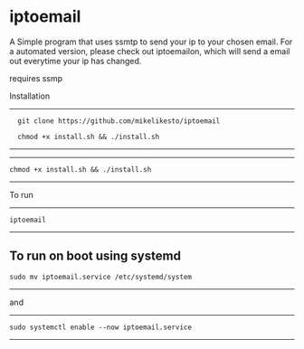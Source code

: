 # iptoemail
A Simple program that uses ssmtp to send your ip to your chosen email. For a automated version, please check out iptoemailon, which will send a email out everytime your ip has changed.

requires ssmp

Installation


------------------
      git clone https://github.com/mikelikesto/iptoemail
      
      chmod +x install.sh && ./install.sh
-----------------

------------------
    chmod +x install.sh && ./install.sh
-----------------



To run 

------------------
    iptoemail
-----------------




To run on boot using systemd
------------------
    sudo mv iptoemail.service /etc/systemd/system
-----------------

and 

------------------
    sudo systemctl enable --now iptoemail.service
-----------------
